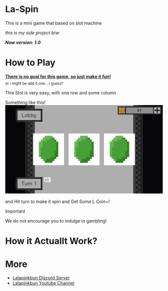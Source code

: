 # La-Spin

This is a mini game that based on slot machine

*this is my side project btw*

***Now version: 1.0***

# How to Play
<ins><b>There is no goal for this game, so just make it fun!</b></ins><br/>
<sub>or i might be add it one... i guess?</sub>

This Slot is very easy, with one row and some column

Something like this!
![a Screenshot of the game but.... you samehow cant see that...](pic/pic1.png)

and Hit turn to make it spin and Get Some L Coin~!

> [!IMPORTANT]
> We do not encourage you to indulge in gambling! 

# How it Actuallt Work?



# More
- [Lalapinkbun Discord Server](https://discord.gg/EFTQ4sb7YD)
- [Lalapinkbun Youtube Channel](https://www.youtube.com/@lalapinkbun)
